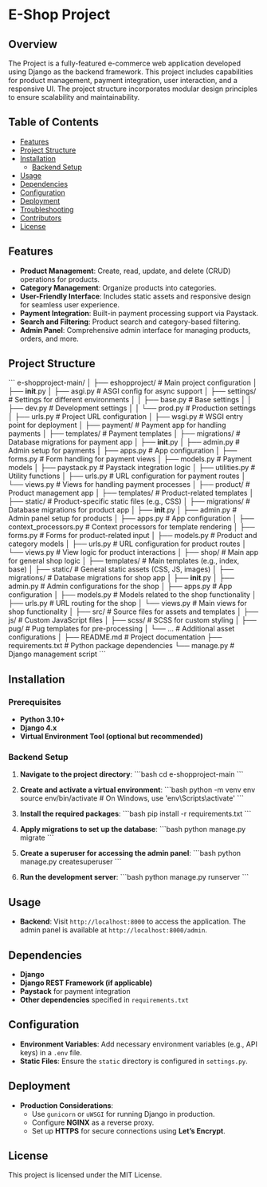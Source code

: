 
# E-Shop Project

## Overview

The Project is a fully-featured e-commerce web application developed using Django as the backend framework. This project includes capabilities for product management, payment integration, user interaction, and a responsive UI. The project structure incorporates modular design principles to ensure scalability and maintainability.

## Table of Contents

- [Features](#features)
- [Project Structure](#project-structure)
- [Installation](#installation)
  - [Backend Setup](#backend-setup)
- [Usage](#usage)
- [Dependencies](#dependencies)
- [Configuration](#configuration)
- [Deployment](#deployment)
- [Troubleshooting](#troubleshooting)
- [Contributors](#contributors)
- [License](#license)

## Features

- **Product Management**: Create, read, update, and delete (CRUD) operations for products.
- **Category Management**: Organize products into categories.
- **User-Friendly Interface**: Includes static assets and responsive design for seamless user experience.
- **Payment Integration**: Built-in payment processing support via Paystack.
- **Search and Filtering**: Product search and category-based filtering.
- **Admin Panel**: Comprehensive admin interface for managing products, orders, and more.

## Project Structure

\`\`\`
e-shopproject-main/
│
├── eshopproject/                            # Main project configuration
│   ├── __init__.py
│   ├── asgi.py                              # ASGI config for async support
│   ├── settings/                            # Settings for different environments
│   │   ├── base.py                          # Base settings
│   │   ├── dev.py                           # Development settings
│   │   └── prod.py                          # Production settings
│   ├── urls.py                              # Project URL configuration
│   ├── wsgi.py                              # WSGI entry point for deployment
│
├── payment/                                 # Payment app for handling payments
│   ├── templates/                           # Payment templates
│   ├── migrations/                          # Database migrations for payment app
│   ├── __init__.py
│   ├── admin.py                             # Admin setup for payments
│   ├── apps.py                              # App configuration
│   ├── forms.py                             # Form handling for payment views
│   ├── models.py                            # Payment models
│   ├── paystack.py                          # Paystack integration logic
│   ├── utilities.py                         # Utility functions
│   ├── urls.py                              # URL configuration for payment routes
│   └── views.py                             # Views for handling payment processes
│
├── product/                                 # Product management app
│   ├── templates/                           # Product-related templates
│   ├── static/                              # Product-specific static files (e.g., CSS)
│   ├── migrations/                          # Database migrations for product app
│   ├── __init__.py
│   ├── admin.py                             # Admin panel setup for products
│   ├── apps.py                              # App configuration
│   ├── context_processors.py                # Context processors for template rendering
│   ├── forms.py                             # Forms for product-related input
│   ├── models.py                            # Product and category models
│   ├── urls.py                              # URL configuration for product routes
│   └── views.py                             # View logic for product interactions
│
├── shop/                                    # Main app for general shop logic
│   ├── templates/                           # Main templates (e.g., index, base)
│   ├── static/                              # General static assets (CSS, JS, images)
│   ├── migrations/                          # Database migrations for shop app
│   ├── __init__.py
│   ├── admin.py                             # Admin configurations for the shop
│   ├── apps.py                              # App configuration
│   ├── models.py                            # Models related to the shop functionality
│   ├── urls.py                              # URL routing for the shop
│   └── views.py                             # Main views for shop functionality
│
├── src/                                     # Source files for assets and templates
│   ├── js/                                  # Custom JavaScript files
│   ├── scss/                                # SCSS for custom styling
│   ├── pug/                                 # Pug templates for pre-processing
│   └── ...                                  # Additional asset configurations
│
├── README.md                                # Project documentation
├── requirements.txt                         # Python package dependencies
└── manage.py                                # Django management script
\`\`\`

## Installation

### Prerequisites
- **Python 3.10+**
- **Django 4.x**
- **Virtual Environment Tool (optional but recommended)**

### Backend Setup

1. **Navigate to the project directory**:
   \`\`\`bash
   cd e-shopproject-main
   \`\`\`

2. **Create and activate a virtual environment**:
   \`\`\`bash
   python -m venv env
   source env/bin/activate  # On Windows, use 'env\Scripts\activate'
   \`\`\`

3. **Install the required packages**:
   \`\`\`bash
   pip install -r requirements.txt
   \`\`\`

4. **Apply migrations to set up the database**:
   \`\`\`bash
   python manage.py migrate
   \`\`\`

5. **Create a superuser for accessing the admin panel**:
   \`\`\`bash
   python manage.py createsuperuser
   \`\`\`

6. **Run the development server**:
   \`\`\`bash
   python manage.py runserver
   \`\`\`

## Usage

- **Backend**: Visit `http://localhost:8000` to access the application. The admin panel is available at `http://localhost:8000/admin`.

## Dependencies

- **Django**
- **Django REST Framework (if applicable)**
- **Paystack** for payment integration
- **Other dependencies** specified in `requirements.txt`

## Configuration

- **Environment Variables**: Add necessary environment variables (e.g., API keys) in a `.env` file.
- **Static Files**: Ensure the `static` directory is configured in `settings.py`.

## Deployment

- **Production Considerations**:
  - Use `gunicorn` or `uWSGI` for running Django in production.
  - Configure **NGINX** as a reverse proxy.
  - Set up **HTTPS** for secure connections using **Let’s Encrypt**.


## License

This project is licensed under the MIT License.
